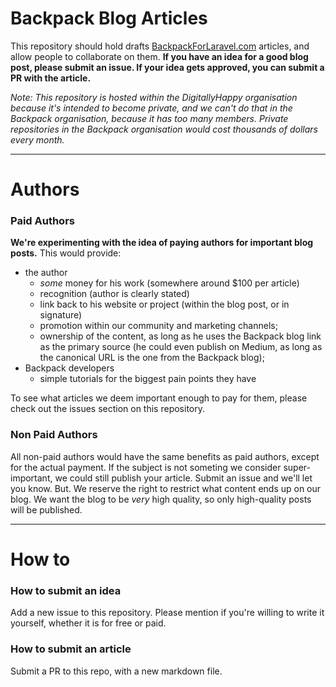 # Backpack Blog Articles

This repository should hold drafts [BackpackForLaravel.com](https://backpackforlaravel.com) articles, and allow people to collaborate on them. **If you have an idea for a good blog post, please submit an issue. If your idea gets approved, you can submit a PR with the article.**

_Note: This repository is hosted within the DigitallyHappy organisation because it's intended to become _private_, and we can't do that in the Backpack organisation, because it has too many members. Private repositories in the Backpack organisation would cost thousands of dollars every month._

---

# Authors

### Paid Authors

**We're experimenting with the idea of paying authors for important blog posts.** This would provide:
- the author 
  - _some_ money for his work (somewhere around $100 per article)
  - recognition (author is clearly stated)
  - link back to his website or project (within the blog post, or in signature)
  - promotion within our community and marketing channels;
  - ownership of the content, as long as he uses the Backpack blog link as the primary source (he could even publish on Medium, as long as the canonical URL is the one from the Backpack blog);
- Backpack developers 
  - simple tutorials for the biggest pain points they have

To see what articles we deem important enough to pay for them, please check out the issues section on this repository.

### Non Paid Authors

All non-paid authors would have the same benefits as paid authors, except for the actual payment. If the subject is not someting we consider super-important, we could still publish your article. Submit an issue and we'll let you know. But. We reserve the right to restrict what content ends up on our blog. We want the blog to be _very_ high quality, so only high-quality posts will be published.

--- 

# How to

### How to submit an idea

Add a new issue to this repository. Please mention if you're willing to write it yourself, whether it is for free or paid.

### How to submit an article

Submit a PR to this repo, with a new markdown file. 
